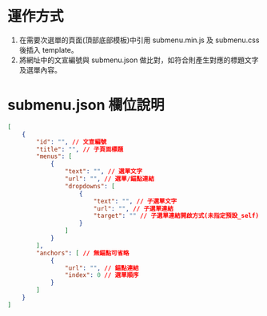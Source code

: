 # 運作方式
1. 在需要次選單的頁面(頂部底部模板)中引用 submenu.min.js 及 submenu.css 後插入 template。
1. 將網址中的文宣編號與 submenu.json 做比對，如符合則產生對應的標題文字及選單內容。

# submenu.json 欄位說明
```json
[
    {
        "id": "", // 文宣編號
        "title": "", // 子頁面標題
        "menus": [
            {
                "text": "", // 選單文字
                "url": "", // 選單/錨點連結
                "dropdowns": [
                    {
                        "text": "", // 子選單文字
                        "url": "", // 子選單連結
                        "target": "" // 子選單連結開啟方式(未指定預設_self)
                    }
                ]
            }
        ],
        "anchors": [ // 無錨點可省略
            {
                "url": "", // 錨點連結
                "index": 0 // 選單順序
            }
        ]
    }
]
```